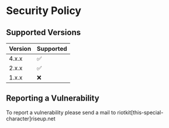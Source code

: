 # Security Policy

## Supported Versions

| Version | Supported          |
| ------- | ------------------ |
| 4.x.x   | :white_check_mark: |
| 2.x.x   | :white_check_mark: |
| 1.x.x   | :x:                |

## Reporting a Vulnerability

To report a vulnerability please send a mail to riotkit[this-special-character]riseup.net
